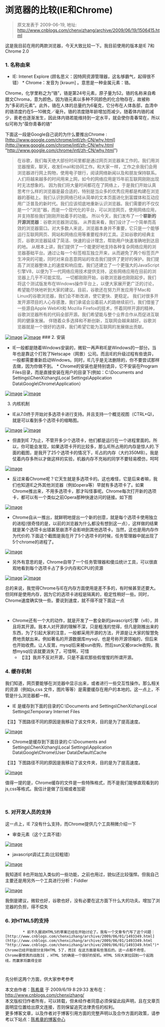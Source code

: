 # 浏览器的比较(IE和Chrome) 
> 原文发表于 2009-06-19, 地址: http://www.cnblogs.com/chenxizhang/archive/2009/06/19/1506415.html 


这是我目前在用的两款浏览器，今天大致比较一下。我目前使用的版本是IE 7和Chrome 2.0

 ### 1. 名称由来

 * IE: Intenet Explore (顾名思义：因特网资源管理器，这名够霸气，起得很不错） * Chrome：发音为 [krəum] 。意思是一种金属元素：铬。

 Chrome，化学里称之为“铬”，铬是第24号元素，原子量为52。铬的名称来自希腊文Chroma，意为颜色。因为铬元素以多种不同颜色的化合物存在，故被称为“多彩的元素”。此外，铬在人体的总量约为6毫克，它分布在人体各部，血清中的铬浓度约在5—10微克／毫升。铬的浓度随年龄增加而减少。随着体内铬的减少，衰老也逐渐发生，因此体内铬若能维持到一定水平，就会使你青春常在，所以似可称为“葆你青春的铬”

 下面这一段是Google自己说的为什么要推出Chrome : [http://www.google.com/chrome/intl/zh-CN/why.html](http://www.google.com/chrome/intl/zh-CN/why.html "http://www.google.com/chrome/intl/zh-CN/why.html")

 
>  在谷歌，我们每天绝大部份时间里都是通过网页浏览器来工作的。我们用浏览器搜索，聊天，收发Email和协同工作。和大家一样，工作之余我们会用浏览器进行网上购物，使用电子银行，阅读网络新闻以及和朋友保持联系。人们将越来越多的时间用来上网，如今的网络应用是15年前互联网刚刚出现时无法想象的。 因为我们将大量时间都花在了网络上，于是我们开始认真思考什么样的浏览器是最合适的，特别是当众多的优秀应用都是构建在浏览器的基础上。我们认识到网络已经从简单的文本页面进化到富媒体和互动应用广泛普及的新时代。我们应该彻底地重新认识浏览器。我们需要的不仅仅是一个"浏览"器，而是一个现代化的平台，可以浏览网页，使用网络应用，并支持那些我们刚刚开始着手的功能。 所以今天，我们发布了一个**崭新的开源浏览器**：谷歌浏览器测试版。 从界面来看，我们设计了一个简单而高效的浏览器窗口。对大多数人来说，浏览器本身并不重要，它只是一个能够运行互联网网页、网站和网络应用等重要程序的工具。正如谷歌的经典主页，谷歌浏览器延续了简洁、快速的设计理念，帮助用户快速准确地到达目的地。 从根本上讲，我们提供了一个能更好地支持各种复杂网络应用的浏览器基础平台。通过让每一个标签相互独立开来，从而避免了两个标签页产生冲突的可能，同时对来自恶意网站的攻击我们提供了更好的保护。我们提高了浏览器整体上的速度和响应度。我们还建立了一个更强大的JavaScript引擎V8，以便为下一代网络应用技术提供支持，这些网络应用在目前的浏览器上几乎不可能实现。 一切都刚刚开始，谷歌浏览器也刚刚起步。我们将这个测试版发布在Windows操作平台上，以便大家展开更广泛的讨论，希望能尽快地听到大家的建议。目前，谷歌还在努力开发应用于Mac和Linux的谷歌浏览器，我们会不断改进，使它更快、更稳定。 我们对很多开发开源项目的人心存感激，我们承诺会沿着前人的路继续前行。我们借鉴了一些源自Apple WebKit和 Mozilla Firefox的技术，怀着同样开源的精神，谷歌浏览器所有的代码全部开源。我们希望能与整个业界合作从而促进互联网的健康发展。 伴随着众多选择和不断创新，互联网会越来越好。谷歌浏览器就是一个很好的选择，我们希望它能为互联网的发展做出贡献。 
> 
> 
> 
> 
> 
> 
> 
> 
> 
> 
> 
> 
> 
> 
> 
> 

 [![image](./images/1506415-image_thumb_8.png "image")](http://images.cnblogs.com/cnblogs_com/chenxizhang/WindowsLiveWriter/IEChrome_6562/image_18.png) [![image](./images/1506415-image_thumb_7.png "image")](http://images.cnblogs.com/cnblogs_com/chenxizhang/WindowsLiveWriter/IEChrome_6562/image_16.png) ### 2. 安装

 * IE一般都是随着Windows安装的，微软一再声称IE是Windows的一部分。当年也是靠这个打败了Netscape（网景）公司。而且IE的升级过程有些诡异，一般都需要重新启动Windows。同时，IE几乎是无法删除的，你不要尝试那样去做，因为你做不到。 * Chrome的安装也是特别诡异，它不安装在Program Files目录，而是直接安装在用户的目录下(例如：C:\Documents and Settings\ChenXizhang\Local Settings\Application Data\Google\Chrome\Application）

 [![image](./images/1506415-image_thumb.png "image")](http://images.cnblogs.com/cnblogs_com/chenxizhang/WindowsLiveWriter/IEChrome_6562/image_2.png) [![image](./images/1506415-image_thumb_1.png "image")](http://images.cnblogs.com/cnblogs_com/chenxizhang/WindowsLiveWriter/IEChrome_6562/image_4.png) 

 3. 内核机制

 * IE从7.0终于开始对多选项卡进行支持。并且支持一个概览视图（CTRL+Q)，就是可以看到多个选项卡的缩略图。

 [![image](./images/1506415-image_thumb_2.png "image")](http://images.cnblogs.com/cnblogs_com/chenxizhang/WindowsLiveWriter/IEChrome_6562/image_6.png) [![image](./images/1506415-image_thumb_3.png "image")](http://images.cnblogs.com/cnblogs_com/chenxizhang/WindowsLiveWriter/IEChrome_6562/image_8.png) 

 * 但直到IE 7为止，不管开多少个选项卡，他们都是运行在一个进程里面的。所以，你可能会发现，如果选项卡开的比较多，那么IE所占用的内存是惊人的.下面的截图，是我开了25个选项卡的情况下，IE占的内存（大约350MB）。我是仗着内存多所以才做这样的实验，机器内存不充裕的同学不要轻易模仿，呵呵

 [![image](./images/1506415-image_thumb_4.png "image")](http://images.cnblogs.com/cnblogs_com/chenxizhang/WindowsLiveWriter/IEChrome_6562/image_10.png) 

 * 反过来看Chrome呢？它天生就是多选项卡的。这也难怪，它是后来者嘛，我们也知道IE之外其他浏览器（例如opera等）早就有多选项卡了。如果Chrome推出来，不用多选项卡，那才叫怪事呢。Chrome每次打开新的选项卡，都可以有一个类似之前Opera那种快速访问的链接。如下图

 [![image](./images/1506415-image_thumb_5.png "image")](http://images.cnblogs.com/cnblogs_com/chenxizhang/WindowsLiveWriter/IEChrome_6562/image_12.png) 

 * Chrome自从一推出，就鲜明地提出一个新的创意，就是每个选项卡使用独立的进程(很奇怪的是，以前的浏览器为什么都没有想到这一点），这样做的结果就是某个选项卡出错甚至崩溃不会影响到其他选项卡。当然，这也是用内存作为代价的.下面这个截图是我在开了5个选项卡的时候，任务管理器中就出现了5个chrome的进程了。

 [![image](./images/1506415-image_thumb_6.png "image")](http://images.cnblogs.com/cnblogs_com/chenxizhang/WindowsLiveWriter/IEChrome_6562/image_14.png) 

 * 另外有意思的是，Chrome自带了一个任务管理器和傻瓜统计工具，可以很直观地看到每个选项卡占了多少内存和CPU的资源

 [![image](./images/1506415-image_thumb_9.png "image")](http://images.cnblogs.com/cnblogs_com/chenxizhang/WindowsLiveWriter/IEChrome_6562/image_20.png) [![image](./images/1506415-image_thumb_11.png "image")](http://images.cnblogs.com/cnblogs_com/chenxizhang/WindowsLiveWriter/IEChrome_6562/image_24.png) 

 总的来说，我觉得Chrome与IE在内存方面使用是差不多的，有时候甚至还要大。但同样是使用内存，因为它的选项卡进程是隔离的，稳定性稍好一些。同时，Chrome速度确实快一些。要说到速度，就不得不提下面这一点

  

 * Chrome还有一个大的动作，就是开发了一套全新的javascript引擎（v8），并且将其开源。我本人对开源的理解不深，只是粗浅的觉得，但凡是刚推出来的东西，为了引起大家的注意，一般都采用开源的方法，开源是让大家的智慧免费地贡献出来。例如著名的开源数据库mysql，也是号称开源领袖的，但后来也开始收费。让人反胃。mysql后来被sun收购，然后sun又被oracle收购，我想mysql应该就要消失了，可惜啊，可惜
	+ 【注】我并不反对开源，只是不喜欢那些假惺惺的所谓开源。

 ### 4. 缓存机制

 我们知道，网页要能够在浏览器中显示出来，或者进行一些交互性操作。那么相关的资源（例如js,css 文件，图片等等）是需要缓存在用户的本地的。这一点上，不管是什么浏览器都一样。

 * IE 是缓存到下面的目录的C:\Documents and Settings\ChenXizhang\Local Settings\Temporary Internet Files

 【注】下图路径不同的原因是我移动了该文件夹，目的是为了提高速度。

 [![image](./images/1506415-image_thumb_16.png "image")](http://images.cnblogs.com/cnblogs_com/chenxizhang/WindowsLiveWriter/IEChrome_6562/image_34.png) 

 * Chrome是缓存到下面目录的:C:\Documents and Settings\ChenXizhang\Local Settings\Application Data\Google\Chrome\User Data\Default\Cache

 【注】下图路径不同的原因是我移动了该文件夹，目的是为了提高速度。

 [![image](./images/1506415-image_thumb_17.png "image")](http://images.cnblogs.com/cnblogs_com/chenxizhang/WindowsLiveWriter/IEChrome_6562/image_36.png) 

 值得一提的是，Chrome缓存的文件是一些特殊格式，而不是我们能够直观看到的js,css等格式。我估计是做了压缩或者加密

  

 ### 5. 对开发人员的支持

 这一点上，IE 7没有什么支持，而Chrome提供几个工具稍微介绍一下

 * 审查元素（这个工具不错）

 [![image](./images/1506415-image_thumb_12.png "image")](http://images.cnblogs.com/cnblogs_com/chenxizhang/WindowsLiveWriter/IEChrome_6562/image_26.png) 

 * javascript调试工具(比较粗错）

 [![image](./images/1506415-image_thumb_14.png "image")](http://images.cnblogs.com/cnblogs_com/chenxizhang/WindowsLiveWriter/IEChrome_6562/image_30.png) 

 我知道IE 8也开始加入类似的一些功能，之前也用过，貌似还比较强悍。但我自己主要还是用另外一个工具进行分析：Fiddler 

 [![image](./images/1506415-image_thumb_15.png "image")](http://images.cnblogs.com/cnblogs_com/chenxizhang/WindowsLiveWriter/IEChrome_6562/image_32.png) 

 我倒是建议，微软也好，谷歌也好，没有必要在这方面下什么大的功夫。增加了浏览器的负担，得不偿失

 ### 6. 对HTML5的支持

            * 前不久据说HTML5的草案已经在开始讨论了。我有一个文章专门写了这个问题： [http://www.cnblogs.com/chenxizhang/archive/2009/06/01/1493349.html](http://www.cnblogs.com/chenxizhang/archive/2009/06/01/1493349.html "http://www.cnblogs.com/chenxizhang/archive/2009/06/01/1493349.html")* Chrome已经开始部分支持HTML 5了，而IE 在这方面是有些落后的。这一点都不奇怪，Chrome要想真的战胜IE ，HTML 5的确是一个很好的契机。HTML 5将大家拉回到一个起跑线，而赢家将赢得全部

        

 先分析这两个方面，供大家参考参考

 本文由作者：[陈希章](http://www.xizhang.com) 于 2009/6/19 8:29:33 发布在：<http://www.cnblogs.com/chenxizhang/>  
 本文版权归作者所有，可以转载，但未经作者同意必须保留此段声明，且在文章页面明显位置给出原文连接，否则保留追究法律责任的权利。   
 更多博客文章，以及作者对于博客引用方面的完整声明以及合作方面的政策，请参考以下站点：[陈希章的博客中心](http://www.xizhang.com/blog.htm) 

